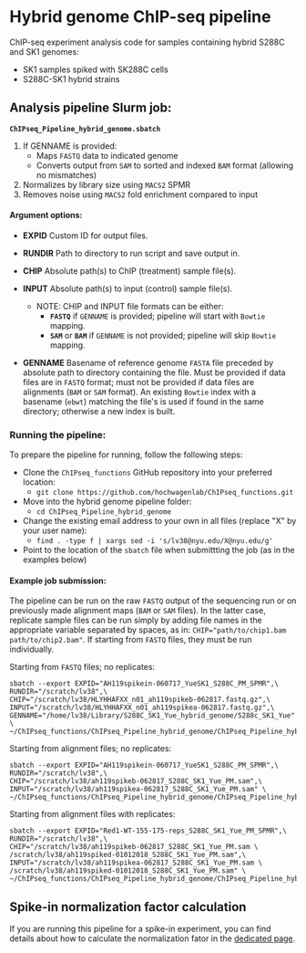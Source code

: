 # Hybrid genome ChIP-seq pipeline

ChIP-seq experiment analysis code for samples containing hybrid S288C and SK1
genomes:

* SK1 samples spiked with SK288C cells
* S288C-SK1 hybrid strains

## Analysis pipeline Slurm job:

__`ChIPseq_Pipeline_hybrid_genome.sbatch`__

1. If GENNAME is provided:
    * Maps `FASTQ` data to indicated genome
    * Converts output from `SAM` to sorted and indexed `BAM` format
(allowing no mismatches)
2. Normalizes by library size using `MACS2` SPMR
3. Removes noise using `MACS2` fold enrichment compared to input

#### Argument options:

* __EXPID__     Custom ID for output files.
* __RUNDIR__    Path to directory to run script and save output in.
* __CHIP__      Absolute path(s) to ChIP (treatment) sample file(s).
* __INPUT__     Absolute path(s) to input (control) sample file(s).

    * NOTE: CHIP and INPUT file formats can be either:
        - __`FASTQ`__ if `GENNAME` is provided; pipeline will start with `Bowtie` mapping.
        - __`SAM`__ or __`BAM`__ if `GENNAME` is not provided; pipeline will skip `Bowtie` mapping.
 
* __GENNAME__   Basename of reference genome `FASTA` file preceded by absolute path to
directory containing the file. Must be provided if data files are in `FASTQ` format;
must not be provided if data files are alignments (`BAM` or `SAM` format).
An existing `Bowtie` index with a basename (`ebwt`) matching the file's is used if
found in the same directory; otherwise a new index is built.

### Running the pipeline:

To prepare the pipeline for running, follow the following steps:

* Clone the `ChIPseq_functions` GitHub repository into your preferred location:
    * `git clone https://github.com/hochwagenlab/ChIPseq_functions.git`
* Move into the hybrid genome pipeline folder:
    * `cd ChIPseq_Pipeline_hybrid_genome`
* Change the existing email address to your own in all files (replace "X" by
your user name):
    * `find . -type f | xargs sed -i 's/lv38@nyu.edu/X@nyu.edu/g'`
* Point to the location of the `sbatch` file when submittting the job (as in
the examples below) 

#### Example job submission:

The pipeline can be run on the raw `FASTQ` output of the sequencing run or on
previously made alignment maps (`BAM` or `SAM` files). In the latter case,
replicate sample files can be run simply by adding file names in the appropriate
variable separated by spaces, as in: `CHIP="path/to/chip1.bam path/to/chip2.bam"`.
If starting from `FASTQ` files, they must be run individually.

Starting from `FASTQ` files; no replicates:

```
sbatch --export EXPID="AH119spikein-060717_YueSK1_S288C_PM_SPMR",\
RUNDIR="/scratch/lv38",\
CHIP="/scratch/lv38/HLYHHAFXX_n01_ah119spikeb-062817.fastq.gz",\
INPUT="/scratch/lv38/HLYHHAFXX_n01_ah119spikea-062817.fastq.gz",\
GENNAME="/home/lv38/Library/S288C_SK1_Yue_hybrid_genome/S288c_SK1_Yue" \
~/ChIPseq_functions/ChIPseq_Pipeline_hybrid_genome/ChIPseq_Pipeline_hybrid_genome.sbatch
```

Starting from alignment files; no replicates:

```
sbatch --export EXPID="AH119spikein-060717_YueSK1_S288C_PM_SPMR",\
RUNDIR="/scratch/lv38",\
CHIP="/scratch/lv38/ah119spikeb-062817_S288C_SK1_Yue_PM.sam",\
INPUT="/scratch/lv38/ah119spikea-062817_S288C_SK1_Yue_PM.sam" \
~/ChIPseq_functions/ChIPseq_Pipeline_hybrid_genome/ChIPseq_Pipeline_hybrid_genome.sbatch
```

Starting from alignment files with replicates:

```
sbatch --export EXPID="Red1-WT-155-175-reps_S288C_SK1_Yue_PM_SPMR",\
RUNDIR="/scratch/lv38",\
CHIP="/scratch/lv38/ah119spikeb-062817_S288C_SK1_Yue_PM.sam \
/scratch/lv38/ah119spiked-01012018_S288C_SK1_Yue_PM.sam",\
INPUT="/scratch/lv38/ah119spikea-062817_S288C_SK1_Yue_PM.sam \
/scratch/lv38/ah119spiked-01012018_S288C_SK1_Yue_PM.sam" \
~/ChIPseq_functions/ChIPseq_Pipeline_hybrid_genome/ChIPseq_Pipeline_hybrid_genome.sbatch
```

## Spike-in normalization factor calculation

If you are running this pipeline for a spike-in experiment, you can find details
about how to calculate the normalization fator in the 
[dedicated page](https://github.com/hochwagenlab/hwglabr2/wiki/Analysis-recipes).
